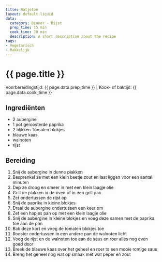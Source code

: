 ```yaml
---
title: Ratjetoe
layout: default.liquid
data:
  category: Dinner - Rijst
  prep_time: 15 min
  cook_time: 30 min
  description: A short description about the recipe
tags:
- Vegetarisch
- Makkelijk
---
```

# {{ page.title }}

Voorbereidingstijd: {{ page.data.prep_time }} | Kook- of baktijd: {{ page.data.cook_time }}

## Ingrediënten
- 2 aubergine
- 1 pot geroosterde paprika
- 2 blikken Tomaten blokjes
- blauwe kaas
- walnoten
- rijst

## Bereiding
1. Snij de aubergine in dunne plakken
2. Besprenkel ze met een klein beetje zout en laat liggen voor een aantal minuten
3. Dep ze droog en smeer in met een klein laagje olie
4. Grill de plakken in de oven of in een grill pan
5. Zet ondertussen de rijst op
6. Snij de paprika in kleine blokjes
7. Draai de aubergine ondertussen een keer om
8. Zet een hapjes pan op met een klein laagje olie
9. Snij de aubergine in kleine blokjes en voeg deze samen met de paprika toe aan de pan
10. Bak deze kort en voeg de tomaten blokjes toe
11. Rooster ondertussen in een andere pan de walnoten licht
12. Voeg de rijst en de walnoten toe aan de saus en roer alles nog even goed door
13. Breek de blauwe kaas over het geheel en roer to een mooie romige saus
14. Breng het geheel nog wat op smaak met wat peper en zout